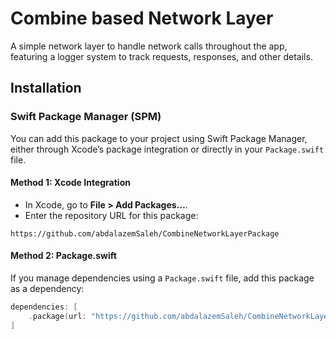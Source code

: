 # Combine based Network Layer

A simple network layer to handle network calls throughout the app, featuring a logger system to track requests, responses, and other details.
## Installation

### Swift Package Manager (SPM)

You can add this package to your project using Swift Package Manager, either through Xcode’s package integration or directly in your `Package.swift` file.

#### Method 1: Xcode Integration

- In Xcode, go to **File > Add Packages…**.
- Enter the repository URL for this package:

```plaintext
https://github.com/abdalazemSaleh/CombineNetworkLayerPackage
```

#### Method 2: Package.swift

If you manage dependencies using a `Package.swift` file, add this package as a dependency:

```swift
dependencies: [
    .package(url: "https://github.com/abdalazemSaleh/CombineNetworkLayerPackage", .upToNextMajor(from: "5.10.0"))
]
```
